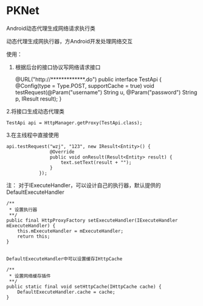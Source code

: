 # PKNet
Android动态代理生成网络请求执行类

动态代理生成网执行器，方Android开发处理网络交互

使用：
1. 根据后台的接口协议写网络请求接口
    
    
    @URL("http://*************.do")
    public interface TestApi {
        @Config(type = Type.POST, supportCache = true)
        void testRequest(@Param("username") String u, @Param("password") String p, IResult<Entity> result);
    }

2.将接口生成动态代理类

    TestApi api = HttpManager.getProxy(TestApi.class);

3.在主线程中直接使用

    api.testRequest("wzj", "123", new IResult<Entity>() {
                    @Override
                    public void onResult(Result<Entity> result) {
                        text.setText(result + "");
                    }
                });
    
                
注：
对于IExecuteHandler，可以设计自己的执行器，默认提供的DefaultExecuteHandler
    
    /**
     * 设置执行器
     **/
    public final HttpProxyFactory setExecuteHandler(IExecuteHandler mExecuteHandler) {
        this.mExecuteHandler = mExecuteHandler;
        return this;
    }
    
    
    DefaultExecuteHandler中可以设置缓存IHttpCache
    
    /**
     * 设置网络缓存插件
     **/
    public static final void setHttpCache(IHttpCache cache) {
        DefaultExecuteHandler.cache = cache;
    }
    
